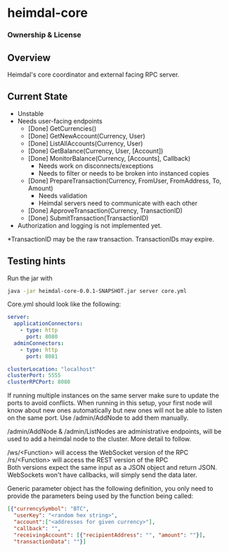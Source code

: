 # heimdal-core

### Ownership & License

## Overview

Heimdal's core coordinator and external facing RPC server.  

## Current State
- Unstable 
- Needs user-facing endpoints
  - [Done] GetCurrencies() 
  - [Done] GetNewAccount(Currency, User)
  - [Done] ListAllAccounts(Currency, User)
  - [Done] GetBalance(Currency, User, [Account]) 
  - [Done] MonitorBalance(Currency, [Accounts], Callback)
    - Needs work on disconnects/exceptions
    - Needs to filter or needs to be broken into instanced copies     
  - [Done] PrepareTransaction(Currency, FromUser, FromAddress, To, Amount)   
    - Needs validation
    - Heimdal servers need to communicate with each other    
  - [Done] ApproveTransaction(Currency, TransactionID)      
  - [Done] SubmitTransaction(TransactionID)
- Authorization and logging is not implemented yet.

*TransactionID may be the raw transaction. TransactionIDs may expire. 

## Testing hints

Run the jar with
```bash
java -jar heimdal-core-0.0.1-SNAPSHOT.jar server core.yml
```

Core.yml should look like the following:
```yml
server:
  applicationConnectors:
    - type: http
      port: 8080      
  adminConnectors:
    - type: http
      port: 8081

clusterLocation: "localhost"
clusterPort: 5555
clusterRPCPort: 8080
```

If running multiple instances on the same server make sure to update the ports to avoid conflicts. When running in this setup, your first node will know about new ones automatically but new ones will not be able to listen on the same port. Use /admin/AddNode to add them manually.  

/admin/AddNode & /admin/ListNodes are administrative endpoints, will be used to add a heimdal node to the cluster. More detail to follow.

/ws/\<Function\> will access the WebSocket version of the RPC <br/>
/rs/\<Function\> will access the REST version of the RPC <br/>
Both versions expect the same input as a JSON object and return JSON. WebSockets won't have callbacks, will simply send the data later.

Generic parameter object has the following definition, you only need to provide the parameters being used by the function being called:
```json
[{"currencySymbol": "BTC",
  "userKey": "<random hex string>",
  "account":["<addresses for given currency>"],
  "callback": "",
  "receivingAccount": [{"recipientAddress": "", "amount": ""}],
  "transactionData": ""}]
```
